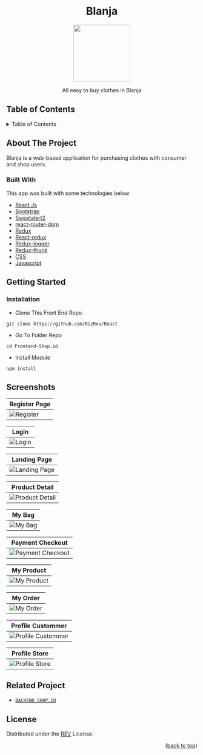 <h1 align="center">Blanja</h1>

<p align="center">
  <img height="150" src="https://github.com/RizRev/React/blob/main/src/components/NavBar2/Vector.png"  />
</p>
 <p align="center">
    All easy to buy clothes in Blanja
  </p>

<!-- TABLE OF CONTENTS -->

## Table of Contents

<details>
  <summary>Table of Contents</summary>
  <ol>
    <li>
      <a href="#about-the-project">About The Project</a>
      <ul>
        <li><a href="#built-with">Built with</a></li>
      </ul>
    </li>
    <li>
      <a href="#getting-started">Getting Started</a>
      <ul>
        <li><a href="#installation">Installation</a></li>
      </ul>
    </li>
    <li><a href="#screenshots">Screenshots</a></li>
    <li><a href="#related-project">Related Project</a></li>
    <li><a href="#license">License</a></li>
  </ol>
</details>

## About The Project

Blanja is a web-based application for purchasing clothes with consumer and shop users.

### Built With

This app was built with some technologies below:

- [React Js](https://reactjs.org)
- [Bootstrap](https://www.npmjs.com/package/bootstrap)
- [Sweetalert2](https://www.npmjs.com/package/sweetalert2)
- [react-router-dom](https://www.npmjs.com/package/react-router-dom)
- [Redux](https://www.npmjs.com/package/redux)
- [React-redux](https://www.npmjs.com/package/react-redux)
- [Redux-logger](https://www.npmjs.com/package/redux-logger)
- [Redux-thunk](https://www.npmjs.com/search?q=redux-thunk)
- [CSS](https://developer.mozilla.org/en-US/docs/Web/CSS?retiredLocale=id)
- [Javascript](https://www.javascript.com/)

<!-- GETTING STARTED -->

## Getting Started

### Installation

- Clone This Front End Repo

```
git clone https://github.com/RizRev/React
```

- Go To Folder Repo

```
cd Frontend-Shop.id
```

- Install Module

```
npm install
```

## Screenshots

| Register Page  
| ------------------------------------------------------------------------------------------------------------
| ![Register](https://github.com/RizRev/React/blob/main/src/asset/register.png "Register Page")

| Login                                                                           |
| ------------------------------------------------------------------------------- |
| ![Login](https://github.com/RizRev/React/blob/main/src/asset/login.png "Login") |

| Landing Page                                                                                 |
| -------------------------------------------------------------------------------------------- |
| ![Landing Page](https://github.com/RizRev/React/blob/main/src/asset/home.png "Landing Page") |

| Product Detail                                                                                               |
| ------------------------------------------------------------------------------------------------------------ |
| ![Product Detail](https://github.com/RizRev/React/blob/main/src/asset/profuct%20detail.png "Product Detail") |

| My Bag                                                                               |
| ------------------------------------------------------------------------------------ |
| ![My Bag](https://github.com/RizRev/React/blob/main/src/asset/my%20bag.png "My Bag") |

| Payment Checkout                                                                                        |
| ------------------------------------------------------------------------------------------------------- |
| ![Payment Checkout](https://github.com/RizRev/React/blob/main/src/asset/Payment.png "Payment Checkout") |

| My Product                                                                                        |
| ------------------------------------------------------------------------------------------------- |
| ![My Product](https://github.com/RizRev/React/blob/main/src/asset/add%20product.png "My Product") |

| My Order                                                                                   |
| ------------------------------------------------------------------------------------------ |
| ![My Order](https://github.com/RizRev/React/blob/main/src/asset/my%20order.png "My Order") |

| Profile Custommer                                                                                                |
| ---------------------------------------------------------------------------------------------------------------- |
| ![Profile Custommer](https://github.com/RizRev/React/blob/main/src/asset/self%20profile.png "Profile Custommer") |

| Profile Store                                                                                             |
| --------------------------------------------------------------------------------------------------------- |
| ![Profile Store](https://github.com/RizRev/React/blob/main/src/asset/profile%20store.png "Profile Store") |

## Related Project

- [`BACKEND SHOP.ID`](https://github.com/RizRev/tugas-backend-intermediete/tree/baru)

## License

Distributed under the [REV](/LICENSE) License.

<p align="right">(<a href="#top">back to top</a>)</p>
